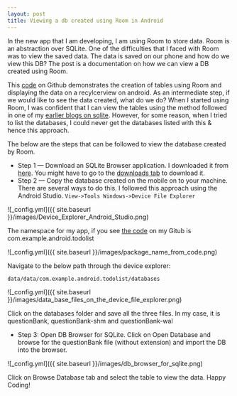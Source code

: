 ```yaml
---
layout: post
title: Viewing a db created using Room in Android
---
```


In the new app that I am developing, I am using Room to store data. Room is an abstraction over SQLite. One of the difficulties that I faced with Room was to view the saved data. The data is saved on our phone and how do we view this DB? The post is a documentation on how we can view a DB created using Room. 

This [code](https://github.com/pyarisinghk/SampleCodes/tree/master/RoomWithoutLiveData) on Github demonstrates the creation of tables using Room and displaying the data on a recylcerview on android. As an intermediate step, if we would like to see the data created, what do we do?
When I started using Room, I was confident that I can view the tables using the method followed in one of my [earlier blogs on sqlite](https://medium.com/@pyarisingh/sqlite-cheat-sheet-cf0d6bc3f0c6). However, for some reason, when I tried to list the databases, I could never get the databases listed with this & hence this approach.

The below are the steps that can be followed to view the database created by Room. 
* Step 1 — Download an SQLite Browser application. I downloaded it from [here](https://sqlitebrowser.org/). You might have to go to the [downloads tab](https://sqlitebrowser.org/dl/) to download it.
* Step 2 — Copy the database created on the mobile on to your machine. There are several ways to do this. I followed this approach using the Android Studio.
 `View->Tools Windows->Device File Explorer `
 
 ![_config.yml]({{ site.baseurl }}/images/Device_Explorer_Android_Studio.png)
 
 The namespace for my app, if you see [the code](https://github.com/pyarisinghk/SampleCodes/tree/master/RoomWithoutLiveData) on my Gitub is com.example.android.todolist

 ![_config.yml]({{ site.baseurl }}/images/package_name_from_code.png)
 
 Navigate to the below path through the device explorer:

`data/data/com.example.android.todolist/databases`

 ![_config.yml]({{ site.baseurl }}/images/data_base_files_on_the_device_file_explorer.png)


Click on the databases folder and save all the three files. In my case, it is questionBank, questionBank-shm and questionBank-wal
* Step 3: Open DB Browser for SQLite.
Click on Open Database and browse for the questionBank file (without extension) and import the DB into the browser.

 ![_config.yml]({{ site.baseurl }}/images/db_browser_for_sqlite.png)
 
 Click on Browse Database tab and select the table to view the data.
Happy Coding!


